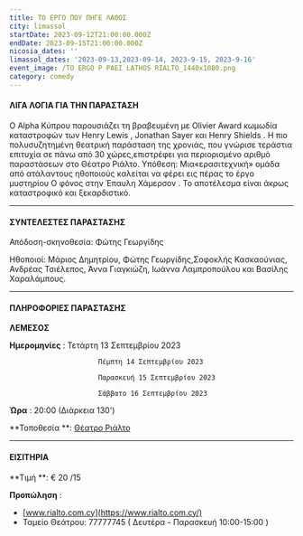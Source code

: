 ```yaml
---
title: ΤΟ ΕΡΓΟ ΠΟΥ ΠΗΓΕ ΛΑΘΟΣ
city: limassol
startDate: 2023-09-12T21:00:00.000Z
endDate: 2023-09-15T21:00:00.000Z
nicosia_dates: ''
limassol_dates: '2023-09-13,2023-09-14, 2023-9-15, 2023-9-16'
event_image: /TO ERGO P PAEI LATHOS RIALTO_1440x1080.png
category: comedy
---
```


#### ΛΙΓΑ ΛΟΓΙΑ ΓΙΑ ΤΗΝ ΠΑΡΑΣΤΑΣΗ

O Alpha Κύπρου παρουσιάζει τη βραβευμένη με	Olivier Award κωμωδία καταστροφών	των Henry Lewis , Jonathan Sayer και Henry Shields . Η πιο πολυσυζητημένη θεατρική παράσταση της χρονιάς, που γνώρισε τεράστια επιτυχία σε πάνω από 30 χώρες,επιστρέφει για περιορισμένο αριθμό παραστάσεων στο Θέατρο Ριάλτο. Υπόθεση: Μια«ερασιτεχνική» ομάδα από ατάλαντους ηθοποιούς καλείται να φέρει εις πέρας το έργο μυστηρίου	Ο φόνος στην Έπαυλη Χάμερσον	. Το αποτέλεσμα είναι άκρως καταστροφικό και ξεκαρδιστικό.

***

#### ΣΥΝΤΕΛΕΣΤΕΣ ΠΑΡΑΣΤΑΣΗΣ

Απόδοση-σκηνοθεσία: Φώτης Γεωργίδης

Ηθοποιοί: Μάριος Δημητρίου, Φώτης Γεωργίδης,Σοφοκλής Κασκαούνιας, Ανδρέας Τσιέλεπος, Άννα Γιαγκιώζη, Ιωάννα Λαμπροπούλου και Βασίλης Χαραλάμπους.

***

#### ΠΛΗΡΟΦΟΡΙΕΣ ΠΑΡΑΣΤΑΣΗΣ

**ΛΕΜΕΣΟΣ**

**Ημερομηνίες** : Τετάρτη 13 Σεπτεμβρίου 2023

                          Πέμπτη 14 Σεπτεμβρίου 2023

                          Παρασκευή 15 Σεπτεμβρίου 2023

                          Σάββατο 16 Σεπτεμβρίου 2023

**Ώρα** : 20:00 (Διάρκεια 130')

**Τοποθεσία **: [Θέατρο Ριάλτο](https://www.google.com/maps/place/Rialto+Theatre/@34.6795424,33.0432363,17z/data=!3m1!4b1!4m6!3m5!1s0x14e7331ab1ec9197:0xdf6e42bed1d077b1!8m2!3d34.679538!4d33.0458112!16s%2Fg%2F1xb0n5zr?entry=ttu)

***

#### ΕΙΣΙΤΗΡΙΑ

**Τιμή **:  € 20 /15

**Προπώληση** :

* [www.rialto.com.cy](https://www.rialto.com.cy/)
* Ταμείο Θεάτρου:	77777745 (	Δευτέρα - Παρασκευή 10:00-15:00	)

